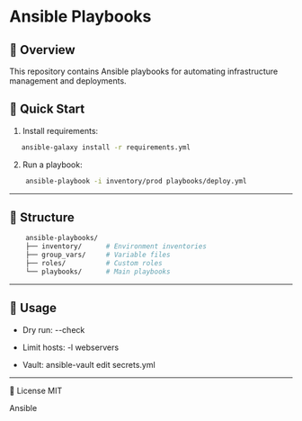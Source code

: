 # Ansible Playbooks

## 📌 Overview
This repository contains Ansible playbooks for automating infrastructure management and deployments.

## 🚀 Quick Start
1. Install requirements:
```bash
   ansible-galaxy install -r requirements.yml
```

2. Run a playbook:

```bash
    ansible-playbook -i inventory/prod playbooks/deploy.yml
```

--- 

## 📂 Structure

```bash
    ansible-playbooks/
    ├── inventory/      # Environment inventories
    ├── group_vars/     # Variable files
    ├── roles/          # Custom roles
    └── playbooks/      # Main playbooks
```

---

## 🔧 Usage

- Dry run: --check

- Limit hosts: -l webservers

- Vault: ansible-vault edit secrets.yml

---

📜 License
MIT

Ansible